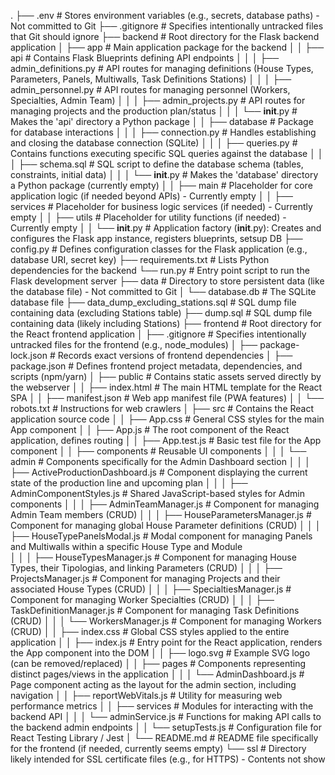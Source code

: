 .
├── .env                                                                      # Stores environment variables (e.g., secrets, database paths) - Not committed to Git
├── .gitignore                                                                # Specifies intentionally untracked files that Git should ignore
├── backend                                                                   # Root directory for the Flask backend application
│   ├── app                                                                   # Main application package for the backend
│   │   ├── api                                                               # Contains Flask Blueprints defining API endpoints
│   │   │   ├── admin_definitions.py                                          # API routes for managing definitions (House Types, Parameters, Panels, Multiwalls, Task Definitions Stations)
│   │   │   ├── admin_personnel.py                                            # API routes for managing personnel (Workers, Specialties, Admin Team)
│   │   │   ├── admin_projects.py                                             # API routes for managing projects and the production plan/status
│   │   │   └── __init__.py                                                   # Makes the 'api' directory a Python package
│   │   ├── database                                                          # Package for database interactions
│   │   │   ├── connection.py                                                 # Handles establishing and closing the database connection (SQLite)
│   │   │   ├── queries.py                                                    # Contains functions executing specific SQL queries against the database
│   │   │   ├── schema.sql                                                    # SQL script to define the database schema (tables, constraints, initial data)
│   │   │   └── __init__.py                                                   # Makes the 'database' directory a Python package (currently empty)
│   │   ├── main                                                              # Placeholder for core application logic (if needed beyond APIs) - Currently empty
│   │   ├── services                                                          # Placeholder for business logic services (if needed) - Currently empty
│   │   ├── utils                                                             # Placeholder for utility functions (if needed) - Currently empty
│   │   └── __init__.py                                                       # Application factory (__init__.py): Creates and configures the Flask app instance, registers blueprints, setsup DB
├── config.py                                                                 # Defines configuration classes for the Flask application (e.g., database URI, secret key)
├── requirements.txt                                                          # Lists Python dependencies for the backend
└── run.py                                                                    # Entry point script to run the Flask development server
├── data                                                                      # Directory to store persistent data (like the database file) - Not committed to Git
│   └── database.db                                                           # The SQLite database file
├── data_dump_excluding_stations.sql                                          # SQL dump file containing data (excluding Stations table)
├── dump.sql                                                                  # SQL dump file containing data (likely including Stations)
├── frontend                                                                  # Root directory for the React frontend application
│   ├── .gitignore                                                            # Specifies intentionally untracked files for the frontend (e.g., node_modules)
│   ├── package-lock.json                                                     # Records exact versions of frontend dependencies
│   ├── package.json                                                          # Defines frontend project metadata, dependencies, and scripts (npm/yarn)
│   ├── public                                                                # Contains static assets served directly by the webserver
│   │   ├── index.html                                                        # The main HTML template for the React SPA
│   │   ├── manifest.json                                                     # Web app manifest file (PWA features)
│   │   └── robots.txt                                                        # Instructions for web crawlers
│   ├── src                                                                   # Contains the React application source code
│   │   ├── App.css                                                           # General CSS styles for the main App component
│   │   ├── App.js                                                            # The root component of the React application, defines routing
│   │   ├── App.test.js                                                       # Basic test file for the App component
│   │   ├── components                                                        # Reusable UI components
│   │   │   └── admin                                                         # Components specifically for the Admin Dashboard section
│   │   │       ├── ActiveProductionDashboard.js                              # Component displaying the current state of the production line and upcoming plan
│   │   │       ├── AdminComponentStyles.js                                   # Shared JavaScript-based styles for Admin components
│   │   │       ├── AdminTeamManager.js                                       # Component for managing Admin Team members (CRUD)
│   │   │       ├── HouseParametersManager.js                                 # Component for managing global House Parameter definitions (CRUD)
│   │   │       ├── HouseTypePanelsModal.js                                   # Modal component for managing Panels and Multiwalls within a specific House Type and Module   
│   │   │       ├── HouseTypesManager.js                                      # Component for managing House Types, their Tipologias, and linking Parameters (CRUD)
│   │   │       ├── ProjectsManager.js                                        # Component for managing Projects and their associated House Types (CRUD)
│   │   │       ├── SpecialtiesManager.js                                     # Component for managing Worker Specialties (CRUD)
│   │   │       ├── TaskDefinitionManager.js                                  # Component for managing Task Definitions (CRUD)
│   │   │       └── WorkersManager.js                                         # Component for managing Workers (CRUD)
│   │   ├── index.css                                                         # Global CSS styles applied to the entire application
│   │   ├── index.js                                                          # Entry point for the React application, renders the App component into the DOM
│   │   ├── logo.svg                                                          # Example SVG logo (can be removed/replaced)
│   │   ├── pages                                                             # Components representing distinct pages/views in the application
│   │   │   └── AdminDashboard.js                                             # Page component acting as the layout for the admin section, including navigation
│   │   ├── reportWebVitals.js                                                # Utility for measuring web performance metrics
│   │   ├── services                                                          # Modules for interacting with the backend API
│   │   │   └── adminService.js                                               # Functions for making API calls to the backend admin endpoints
│   │   └── setupTests.js                                                     # Configuration file for React Testing Library / Jest
│   └── README.md                                                             # README file specifically for the frontend (if needed, currently seems empty)
└── ssl                                                                       # Directory likely intended for SSL certificate files (e.g., for HTTPS) - Contents not show
